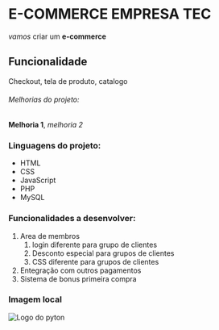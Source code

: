 # **E-COMMERCE EMPRESA** TEC

*vamos* criar um **e-commerce**

## Funcionalidade

Checkout, tela de produto, catalogo

###### Melhorias do projeto:

__Melhoria 1__, _melhoria 2_

### Linguagens do projeto:

* HTML
* CSS
* JavaScript
* PHP
* MySQL

### Funcionalidades a desenvolver:

1. Area de membros
    1. login diferente para grupo de clientes
    2. Desconto especial para grupos de clientes
    3. CSS diferente para grupos de clientes
2. Entegração com outros pagamentos
3. Sistema de bonus primeira compra

### Imagem local

![Logo do pyton](img/Pyton.png)

